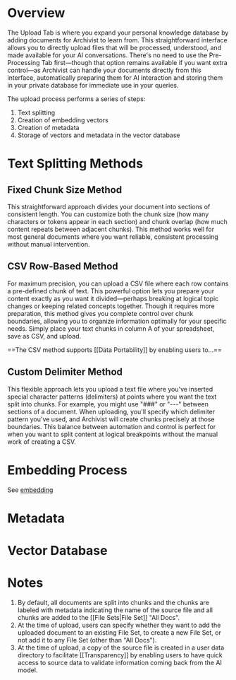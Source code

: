 # Overview

The Upload Tab is where you expand your personal knowledge database by adding documents for Archivist to learn from. This straightforward interface allows you to directly upload files that will be processed, understood, and made available for your AI conversations. There's no need to use the Pre-Processing Tab first—though that option remains available if you want extra control—as Archivist can handle your documents directly from this interface, automatically preparing them for AI interaction and storing them in your private database for immediate use in your queries.

The upload process performs a series of steps:

1. Text splitting
2. Creation of embedding vectors
3. Creation of metadata
4. Storage of vectors and metadata in the vector database

# Text Splitting Methods

## Fixed Chunk Size Method

This straightforward approach divides your document into sections of consistent length. You can customize both the chunk size (how many characters or tokens appear in each section) and chunk overlap (how much content repeats between adjacent chunks). This method works well for most general documents where you want reliable, consistent processing without manual intervention.
## CSV Row-Based Method

For maximum precision, you can upload a CSV file where each row contains a pre-defined chunk of text. This powerful option lets you prepare your content exactly as you want it divided—perhaps breaking at logical topic changes or keeping related concepts together. Though it requires more preparation, this method gives you complete control over chunk boundaries, allowing you to organize information optimally for your specific needs. Simply place your text chunks in column A of your spreadsheet, save as CSV, and upload.

==The CSV method supports [[Data Portability]] by enabling users to...==
## Custom Delimiter Method

This flexible approach lets you upload a text file where you've inserted special character patterns (delimiters) at points where you want the text split into chunks. For example, you might use "###" or "---" between sections of a document. When uploading, you'll specify which delimiter pattern you've used, and Archivist will create chunks precisely at those boundaries. This balance between automation and control is perfect for when you want to split content at logical breakpoints without the manual work of creating a CSV.

# Embedding Process

See [embedding](concepts/embedding.md)

# Metadata

# Vector Database

# Notes

1. By default, all documents are split into chunks and the chunks are labeled with metadata indicating the name of the source file and all chunks are added to the [[File Sets|File Set]] "All Docs".
2. At the time of upload, users can specify whether they want to add the uploaded document to an existing File Set, to create a new File Set, or not add it to any File Set (other than "All Docs").
3. At the time of upload, a copy of the source file is created in a user data directory to facilitate [[Transparency]] by enabling users to have quick access to source data to validate information coming back from the AI model.
